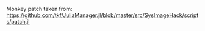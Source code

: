 Monkey patch taken from: https://github.com/tkf/JuliaManager.jl/blob/master/src/SysImageHack/scripts/patch.jl
